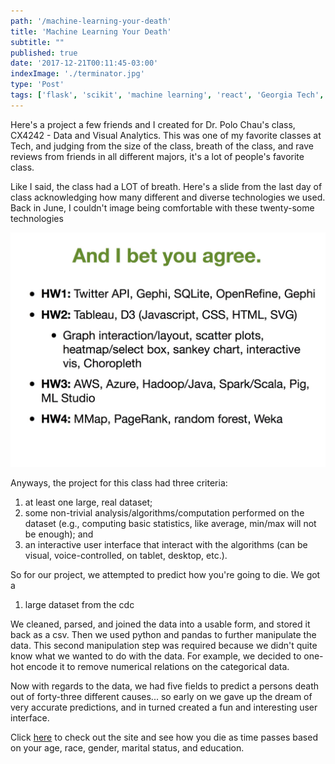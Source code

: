 ```yaml
---
path: '/machine-learning-your-death'
title: 'Machine Learning Your Death'
subtitle: ""
published: true
date: '2017-12-21T00:11:45-03:00'
indexImage: './terminator.jpg'
type: 'Post'
tags: ['flask', 'scikit', 'machine learning', 'react', 'Georgia Tech', 'datavis']
---
```


<!-- # Machine Learning Your Death -->

Here's a project a few friends and I created for Dr. Polo Chau's class, CX4242 - Data and Visual Analytics. This was one of my favorite classes at Tech, and judging from the size of the class, breath of the class, and rave reviews from friends in all different majors, it's a lot of people's favorite class.

Like I said, the class had a LOT of breath. Here's a slide from the last day of class acknowledging how many different and diverse technologies we used. Back in June, I couldn't image being comfortable with these twenty-some technologies

![alt-text](./slide.jpg)

Anyways, the project for this class had three criteria:

1. at least one large, real dataset;
2. some non-trivial analysis/algorithms/computation performed on the dataset (e.g., computing basic statistics, like average, min/max will not be enough); and
3. an interactive user interface that interact with the algorithms (can be visual, voice-controlled, on tablet, desktop, etc.).

So for our project, we attempted to predict how you're going to die. We got a

1. large dataset from the cdc

We cleaned, parsed, and joined the data into a usable form, and stored it back as a csv. Then we used python and pandas to further manipulate the data. This second manipulation step was required because we didn't quite know what we wanted to do with the data. For example, we decided to one-hot encode it to remove numerical relations on the categorical data.

Now with regards to the data, we had five fields to predict a persons death out of forty-three different causes... so early on we gave up the dream of very accurate predictions, and in turned created a fun and interesting user interface.

Click [here](http://cx.sam-ford.me) to check out the site and see how you die as time passes based on your age, race, gender, marital status, and education.
